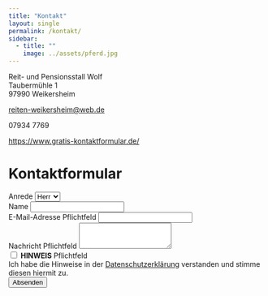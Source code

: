 ```yaml
---
title: "Kontakt"
layout: single
permalink: /kontakt/
sidebar:
  - title: ""
    image: ../assets/pferd.jpg
---
```


Reit- und Pensionsstall Wolf  
Taubermühle 1  
97990 Weikersheim

reiten-weikersheim@web.de

07934 7769


<a id="77bab012d138030bea32485cfd351291" href="https://www.gratis-kontaktformular.de/r17101-vergleich" target="_blank">https://www.gratis-kontaktformular.de/</a><script src="https://www.gratis-kontaktformular.de/formular2.php?i=77bab012d138030bea32485cfd351291" type="text/javascript"></script>



<div class="container">
    <h1 class="display-4">Kontaktformular</h1>
    <form action="" method="post">
      <input name="security" type="hidden" value="secure">
      <div class="row">
        <div class="form-group col-md-4">
          <label for="SelectGender">Anrede</label>
          <select name="gender" class="form-control" id="SelectGender">
            <option value="Herr">Herr</option>
            <option value="Frau">Frau</option>
          </select>
        </div>
      </div>
      <div class="row">
        <div class="form-group col-md-6">
          <label for="InputName">Name</label>
          <input name="name" type="text" class="form-control" id="InputName">
        </div>
        <div class="form-group col-md-6">
          <label for="InputEmail">E-Mail-Adresse <span class="req">Pflichtfeld</span></label>
          <input name="email" type="email" class="form-control" id="InputEmail" aria-describedby="emailHelp" required>
        </div>  
      </div>      
      <div class="form-group">
        <label for="TextareaMessage">Nachricht <span class="req">Pflichtfeld</span></label>
        <textarea name="message" class="form-control" id="TextareaMessage" rows="3" required></textarea>
      </div>
      <div class="form-check">
          <input type="hidden" name="optin" value="0">
          <input type="checkbox" id="opt-in" name="optin" value="1" class="form-check-input" required>   
          <label for="opt-in">
            <strong>HINWEIS</strong> <span class="req">Pflichtfeld</span><br>Ich habe die Hinweise in der <a href="#">Datenschutzerklärung</a> verstanden und stimme diesen hiermit zu.
          </label>
        </div>
      <button type="submit" name="sendform" class="btn btn-dark">Absenden</button>
    </form>
  </div>
